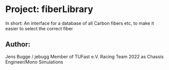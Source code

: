 # Project: fiberLibrary
In short: An interface for a database of all Carbon fibers etc, to make it easier to select the correct fiber

## Author: 
Jens Bugge / jebugg
Member of TUFast e.V. Racing Team 2022 as Chassis Engineer/Mono Simulations
